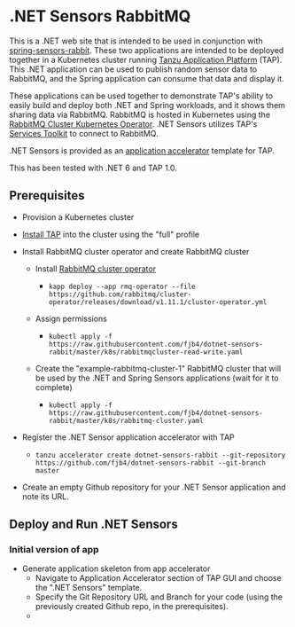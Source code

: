 # .NET Sensors RabbitMQ

This is a .NET web site that is intended to be used in conjunction with [spring-sensors-rabbit](https://github.com/sample-accelerators/spring-sensors-rabbit). These two applications are intended to be deployed together in a Kubernetes cluster running  [Tanzu Application Platform](https://tanzu.vmware.com/application-platform) (TAP). This .NET application can be used to publish random sensor data to RabbitMQ, and the Spring application can consume that data and display it.

These applications can be used together to demonstrate TAP's ability to easily build and deploy both .NET and Spring workloads, and it shows them sharing data via RabbitMQ. RabbitMQ is hosted in Kubernetes using the [RabbitMQ Cluster Kubernetes Operator](https://github.com/rabbitmq/cluster-operator). .NET Sensors utilizes TAP's [Services Toolkit](https://docs.vmware.com/en/Tanzu-Application-Platform/1.0/tap/GUID-services-toolkit-about.html) to connect to RabbitMQ.

.NET Sensors is provided as an [application accelerator](https://docs.vmware.com/en/Application-Accelerator-for-VMware-Tanzu/index.html) template for TAP.

This has been tested with .NET 6 and TAP 1.0.

## Prerequisites

* Provision a Kubernetes cluster
* [Install TAP](https://docs.vmware.com/en/VMware-Tanzu-Application-Platform/index.html) into the cluster using the "full" profile
* Install RabbitMQ cluster operator and create RabbitMQ cluster
    * Install [RabbitMQ cluster operator](https://github.com/rabbitmq/cluster-operator)
        * `kapp deploy --app rmq-operator --file https://github.com/rabbitmq/cluster-operator/releases/download/v1.11.1/cluster-operator.yml `

    * Assign permissions
        * `kubectl apply -f https://raw.githubusercontent.com/fjb4/dotnet-sensors-rabbit/master/k8s/rabbitmqcluster-read-write.yaml`

    * Create the "example-rabbitmq-cluster-1" RabbitMQ cluster that will be used by the .NET and Spring Sensors applications (wait for it to complete)
        * `kubectl apply -f https://raw.githubusercontent.com/fjb4/dotnet-sensors-rabbit/master/k8s/rabbitmq-cluster.yaml`

* Register the .NET Sensor application accelerator with TAP
    * `tanzu accelerator create dotnet-sensors-rabbit --git-repository https://github.com/fjb4/dotnet-sensors-rabbit --git-branch master`

* Create an empty Github repository for your .NET Sensor application and note its URL.

## Deploy and Run .NET Sensors

### Initial version of app

* Generate application skeleton from app accelerator
  * Navigate to Application Accelerator section of TAP GUI and choose the ".NET Sensors" template.
  * Specify the Git Repository URL and Branch for your code (using the previously created Github repo, in the prerequisites).
  * 